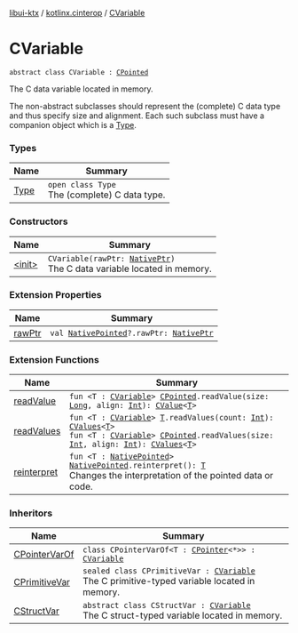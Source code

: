 [libui-ktx](../../index.md) / [kotlinx.cinterop](../index.md) / [CVariable](./index.md)

# CVariable

`abstract class CVariable : `[`CPointed`](../-c-pointed/index.md)

The C data variable located in memory.

The non-abstract subclasses should represent the (complete) C data type and thus specify size and alignment.
Each such subclass must have a companion object which is a [Type](-type/index.md).

### Types

| Name | Summary |
|---|---|
| [Type](-type/index.md) | `open class Type`<br>The (complete) C data type. |

### Constructors

| Name | Summary |
|---|---|
| [&lt;init&gt;](-init-.md) | `CVariable(rawPtr: `[`NativePtr`](../-native-ptr.md)`)`<br>The C data variable located in memory. |

### Extension Properties

| Name | Summary |
|---|---|
| [rawPtr](../raw-ptr.md) | `val `[`NativePointed`](../-native-pointed/index.md)`?.rawPtr: `[`NativePtr`](../-native-ptr.md) |

### Extension Functions

| Name | Summary |
|---|---|
| [readValue](../read-value.md) | `fun <T : `[`CVariable`](./index.md)`> `[`CPointed`](../-c-pointed/index.md)`.readValue(size: `[`Long`](https://kotlinlang.org/api/latest/jvm/stdlib/kotlin/-long/index.html)`, align: `[`Int`](https://kotlinlang.org/api/latest/jvm/stdlib/kotlin/-int/index.html)`): `[`CValue`](../-c-value/index.md)`<`[`T`](../read-value.md#T)`>` |
| [readValues](../read-values.md) | `fun <T : `[`CVariable`](./index.md)`> `[`T`](../read-values.md#T)`.readValues(count: `[`Int`](https://kotlinlang.org/api/latest/jvm/stdlib/kotlin/-int/index.html)`): `[`CValues`](../-c-values/index.md)`<`[`T`](../read-values.md#T)`>`<br>`fun <T : `[`CVariable`](./index.md)`> `[`CPointed`](../-c-pointed/index.md)`.readValues(size: `[`Int`](https://kotlinlang.org/api/latest/jvm/stdlib/kotlin/-int/index.html)`, align: `[`Int`](https://kotlinlang.org/api/latest/jvm/stdlib/kotlin/-int/index.html)`): `[`CValues`](../-c-values/index.md)`<`[`T`](../read-values.md#T)`>` |
| [reinterpret](../reinterpret.md) | `fun <T : `[`NativePointed`](../-native-pointed/index.md)`> `[`NativePointed`](../-native-pointed/index.md)`.reinterpret(): `[`T`](../reinterpret.md#T)<br>Changes the interpretation of the pointed data or code. |

### Inheritors

| Name | Summary |
|---|---|
| [CPointerVarOf](../-c-pointer-var-of/index.md) | `class CPointerVarOf<T : `[`CPointer`](../-c-pointer/index.md)`<*>> : `[`CVariable`](./index.md) |
| [CPrimitiveVar](../-c-primitive-var/index.md) | `sealed class CPrimitiveVar : `[`CVariable`](./index.md)<br>The C primitive-typed variable located in memory. |
| [CStructVar](../-c-struct-var/index.md) | `abstract class CStructVar : `[`CVariable`](./index.md)<br>The C struct-typed variable located in memory. |
